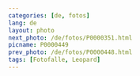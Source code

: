 ```yaml
---
categories: [de, fotos]
lang: de
layout: photo
next_photo: /de/fotos/P0000351.html
picname: P0000449
prev_photo: /de/fotos/P0000448.html
tags: [Fotofalle, Leopard]
---
```

